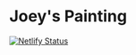 # Joey's Painting

[![Netlify Status](https://api.netlify.com/api/v1/badges/7b495bb2-d6c5-479d-9625-7984e031d409/deploy-status)](https://app.netlify.com/sites/joeyspainting/deploys)
